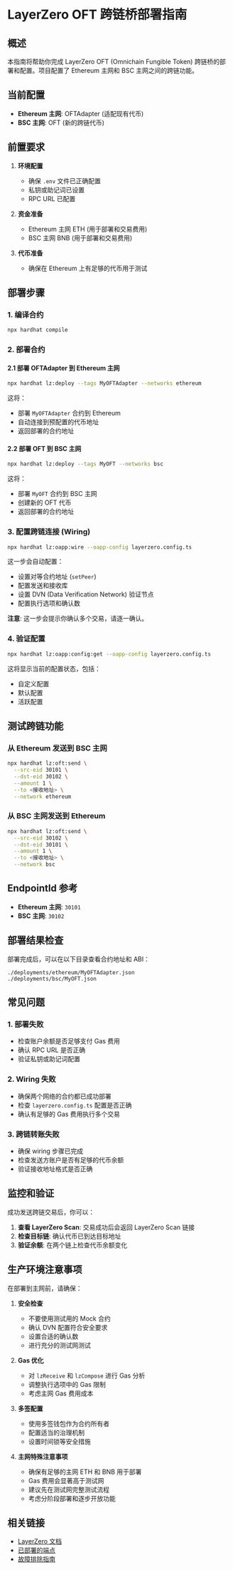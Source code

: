 # LayerZero OFT 跨链桥部署指南

## 概述

本指南将帮助你完成 LayerZero OFT (Omnichain Fungible Token) 跨链桥的部署和配置。项目配置了 Ethereum 主网和 BSC 主网之间的跨链功能。

## 当前配置

- **Ethereum 主网**: OFTAdapter (适配现有代币)
- **BSC 主网**: OFT (新的跨链代币)

## 前置要求

1. **环境配置**
   - 确保 `.env` 文件已正确配置
   - 私钥或助记词已设置
   - RPC URL 已配置

2. **资金准备**
   - Ethereum 主网 ETH (用于部署和交易费用)
   - BSC 主网 BNB (用于部署和交易费用)

3. **代币准备**
   - 确保在 Ethereum 上有足够的代币用于测试

## 部署步骤

### 1. 编译合约

```bash
npx hardhat compile
```

### 2. 部署合约

#### 2.1 部署 OFTAdapter 到 Ethereum 主网

```bash
npx hardhat lz:deploy --tags MyOFTAdapter --networks ethereum
```

这将：

- 部署 `MyOFTAdapter` 合约到 Ethereum
- 自动连接到预配置的代币地址
- 返回部署的合约地址

#### 2.2 部署 OFT 到 BSC 主网

```bash
npx hardhat lz:deploy --tags MyOFT --networks bsc
```

这将：

- 部署 `MyOFT` 合约到 BSC 主网
- 创建新的 OFT 代币
- 返回部署的合约地址

### 3. 配置跨链连接 (Wiring)

```bash
npx hardhat lz:oapp:wire --oapp-config layerzero.config.ts
```

这一步会自动配置：

- 设置对等合约地址 (`setPeer`)
- 配置发送和接收库
- 设置 DVN (Data Verification Network) 验证节点
- 配置执行选项和确认数

**注意**: 这一步会提示你确认多个交易，请逐一确认。

### 4. 验证配置

```bash
npx hardhat lz:oapp:config:get --oapp-config layerzero.config.ts
```

这将显示当前的配置状态，包括：

- 自定义配置
- 默认配置
- 活跃配置

## 测试跨链功能

### 从 Ethereum 发送到 BSC 主网

```bash
npx hardhat lz:oft:send \
  --src-eid 30101 \
  --dst-eid 30102 \
  --amount 1 \
  --to <接收地址> \
  --network ethereum
```

### 从 BSC 主网发送到 Ethereum

```bash
npx hardhat lz:oft:send \
  --src-eid 30102 \
  --dst-eid 30101 \
  --amount 1 \
  --to <接收地址> \
  --network bsc
```

## EndpointId 参考

- **Ethereum 主网**: `30101`
- **BSC 主网**: `30102`

## 部署结果检查

部署完成后，可以在以下目录查看合约地址和 ABI：

```text
./deployments/ethereum/MyOFTAdapter.json
./deployments/bsc/MyOFT.json
```

## 常见问题

### 1. 部署失败

- 检查账户余额是否足够支付 Gas 费用
- 确认 RPC URL 是否正确
- 验证私钥或助记词配置

### 2. Wiring 失败

- 确保两个网络的合约都已成功部署
- 检查 `layerzero.config.ts` 配置是否正确
- 确认有足够的 Gas 费用执行多个交易

### 3. 跨链转账失败

- 确保 wiring 步骤已完成
- 检查发送方账户是否有足够的代币余额
- 验证接收地址格式是否正确

## 监控和验证

成功发送跨链交易后，你可以：

1. **查看 LayerZero Scan**: 交易成功后会返回 LayerZero Scan 链接
2. **检查目标链**: 确认代币已到达目标地址
3. **验证余额**: 在两个链上检查代币余额变化

## 生产环境注意事项

在部署到主网前，请确保：

1. **安全检查**
   - 不要使用测试用的 Mock 合约
   - 确认 DVN 配置符合安全要求
   - 设置合适的确认数
   - 进行充分的测试网测试

2. **Gas 优化**
   - 对 `lzReceive` 和 `lzCompose` 进行 Gas 分析
   - 调整执行选项中的 Gas 限制
   - 考虑主网 Gas 费用成本

3. **多签配置**
   - 使用多签钱包作为合约所有者
   - 配置适当的治理机制
   - 设置时间锁等安全措施

4. **主网特殊注意事项**
   - 确保有足够的主网 ETH 和 BNB 用于部署
   - Gas 费用会显著高于测试网
   - 建议先在测试网完整测试流程
   - 考虑分阶段部署和逐步开放功能

## 相关链接

- [LayerZero 文档](https://docs.layerzero.network/)
- [已部署的端点](https://docs.layerzero.network/v2/deployments/deployed-contracts)
- [故障排除指南](https://docs.layerzero.network/v2/developers/evm/troubleshooting/debugging-messages)
